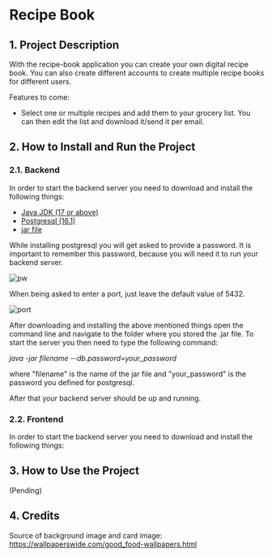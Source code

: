 # Recipe Book

## 1. Project Description

With the recipe-book application you can create your own digital recipe book. You can also create different accounts to create multiple recipe books for different users.

Features to come:
- Select one or multiple recipes and add them to your grocery list. You can then edit the list and download it/send it per email.

## 2. How to Install and Run the Project
### 2.1. Backend
In order to start the backend server you need to download and install the following things:
- [Java JDK (17 or above)](https://www.oracle.com/at/java/technologies/downloads/#jdk17-windows)
- [Postgresql (16.1)](https://www.enterprisedb.com/downloads/postgres-postgresql-downloads)
- [jar file](https://github.com/maaddi/recipe-book/blob/main/backend/target/recipe-book-0.0.1-SNAPSHOT.jar)

While installing postgresql you will get asked to provide a password. It is important to remember this password, because you will need it to run your backend server.

![pw](https://github.com/maaddi/recipe-book/assets/101003016/66317322-208e-4848-8e63-824c30101ab8)

When being asked to enter a port, just leave the default value of 5432.

![port](https://github.com/maaddi/recipe-book/assets/101003016/7cee423d-4ede-460f-9491-987976491bc7)

After downloading and installing the above mentioned things open the command line and navigate to the folder where you stored the .jar file. To start the server you then need to type the following command:

*java -jar filename --db.password=your_password*

where "filename" is the name of the jar file and "your_password" is the password you defined for postgresql.

After that your backend server should be up and running.

### 2.2. Frontend
In order to start the backend server you need to download and install the following things:


## 3. How to Use the Project
(Pending)

## 4. Credits
Source of background image and card image: https://wallpaperswide.com/good_food-wallpapers.html
